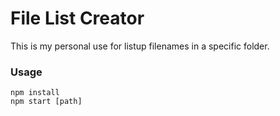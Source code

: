 # File List Creator

This is my personal use for listup filenames in a specific folder.

### Usage

```
npm install
npm start [path] 
```
